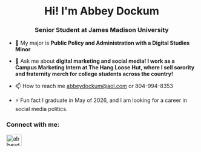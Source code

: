 <h1 align="center">Hi! I'm Abbey Dockum</h1>
<h3 align="center">Senior Student at James Madison University</h3>

- 🌱 My major is **Public Policy and Administration with a Digital Studies Minor**

- 💬 Ask me about **digital marketing and social media! I work as a Campus Marketing Intern at The Hang Loose Hut, where I sell sorority and fraternity merch for college students across the country!**

- 📫 How to reach me abbeydockum@aol.com or 804-994-8353

- ⚡ Fun fact I graduate in May of 2026, and I am looking for a career in social media politics.

<h3 align="left">Connect with me:</h3>
<p align="left">
<a href="https://linkedin.com/in/abbeydockum" target="blank"><img align="center" src="https://raw.githubusercontent.com/rahuldkjain/github-profile-readme-generator/master/src/images/icons/Social/linked-in-alt.svg" alt="abbeydockum" height="30" width="40" /></a>
</p>
